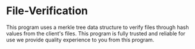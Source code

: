 # File-Verification
This program uses a merkle tree data structure to verify files through hash values from the client's files. 
This program is fully trusted and reliable for use we provide quality experience to you from thís program.

